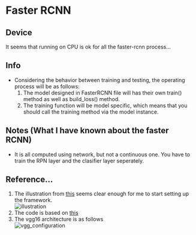 ﻿# Faster RCNN
## Device
It seems that running on CPU is ok for all the faster-rcnn process...

## Info
* Considering the behavior between training and testing, the operating process will be as follows:
	1. The model designed in FasterRCNN file will has their own train() method as well as build_loss() method.  
	2. The training function will be model specific, which means that you should call the training method via the model instance.

## Notes (What I have known about the faster RCNN)
* It is all computed using network, but not a continuous one. You have to train the RPN layer and the clasifier layer seperately.

## Reference...
1. The illustration from [this](https://medium.com/@smallfishbigsea/faster-r-cnn-explained-864d4fb7e3f8) seems clear enough for me to start setting up the framework.  
	![illustration](https://cdn-images-1.medium.com/max/1000/1*wwKCoG-VtBycFeACBES4nA.jpeg)
2. The code is based on [this](https://github.com/longcw/faster_rcnn_pytorch)
3. The vgg16 architecture is as follows  
	![vgg_configuration](https://www.pyimagesearch.com/wp-content/uploads/2017/03/imagenet_vggnet_table1.png)
